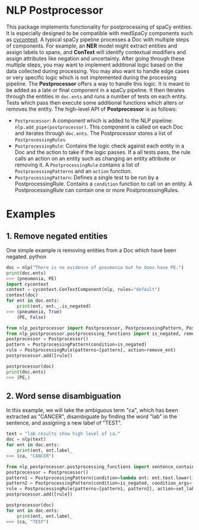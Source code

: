 # NLP Postprocessor
This package implements functionality for postprocessing of spaCy entities. It is especially designed to be compatible 
with medSpaCy components such as [cycontext](https://github.com/medspacy/cycontext).
A typical spaCy pipeline processes a Doc with multiple steps of components. For example, an **NER** model might
extract entities and assign labels to spans, and **ConText** will identify contextual modifiers and assign attributes 
like negation and uncertainty. After going through these multiple steps, you may want to implement additional logic 
based on the data collected during processing. You may also want to handle edge cases or very specific logic which is 
not implemented during the processing pipeline. 
The **Postprocessor** offers a way to handle this logic. It is meant to be added as a late or final component in a spaCy
pipeline. It then iterates through the entities in `doc.ents` and runs a number of tests on each entity. Tests which pass
then execute some additional functions which alters or removes the entity.
The high-level API of **Postprocessor** is as follows:
- `Postprocessor`: A component which is added to the NLP pipeline: `nlp.add_pipe(postprocessor)`. This component is 
called on each Doc and iterates through `doc.ents`. The Postprocessor stores a list of `PostprocessingRules`
- `PostprocessingRule`: Contains the logic check against each entity in a Doc and the action to take if the logic 
passes. If a all tests pass, the rule calls an action on an entity such as changing an entity attribute
or removing it. A `PostprocessingRule` contains a list of `PostprocessingPatterns` and an `action` function.
- `PostprocessingPattern`: Defines a single test to be run by a PostprocessingRule. Contains a `condition` function to 
call on an entity. A PostprocessingRule can contain one or more PostprocessingRules.
# Examples

## 1. Remove negated entities
One simple example is removing entities from a Doc which have been negated.
python

```python
doc = nlp("There is no evidence of pneumonia but he does have PE.")
print(doc.ents)
>>> (pneumonia, PE)
import cycontext
context = cycontext.ConTextComponent(nlp, rules="default")
context(doc)
for ent in doc.ents:
    print(ent, ent._.is_negated)
>>> (pneumonia, True)
    (PE, False)

from nlp_postprocessor import Postprocessor, PostprocessingPattern, PostprocessingRule
from nlp_postprocessor.postprocessing_functions import is_negated, remove_ent
postprocessor = Postprocessor()
pattern = PostprocessingPattern(condition=is_negated)
rule = PostprocessingRule(patterns=[pattern], action=remove_ent)
postprocessor.add([rule])

postprocessor(doc)
print(doc.ents)
>>> (PE,)
```

## 2. Word sense disambiguation
In this example, we will take the ambiguous term "ca", which has been extracted as "CANCER",
disambiguate by finding the word "lab" in the sentence, and assigning a new label of "TEST".

```python 
text = "lab results show high level of ca."
doc = nlp(text)
for ent in doc.ents:
    print(ent, ent.label_
>>> (ca, "CANCER")

from nlp_postprocessor.postprocessing_functions import sentence_contains, set_label
postprocessor = Postprocessor()
pattern1 = PostprocessingPattern(condition=lambda ent: ent.text.lower() == "ca")
pattern2 = PostprocessingPattern(condition=is_negated, condition_args=("lab",))
rule = PostprocessingRule(patterns=[pattern1, pattern2], action=set_label, action_args=("TEST",))
postprocessor.add([rule])

postprocessor(doc)
for ent in doc.ents:
    print(ent, ent.label_
>>> (ca, "TEST")
```
